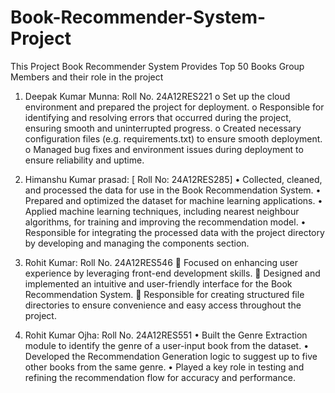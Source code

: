 # Book-Recommender-System-Project
This Project Book Recommender System Provides Top 50 Books
Group Members and their role in the project
1. Deepak Kumar Munna: Roll No. 24A12RES221
  o	Set up the cloud environment and prepared the project for deployment.
  o	Responsible for identifying and resolving errors that occurred during the project, ensuring  smooth and uninterrupted progress.
  o	Created necessary configuration files (e.g. requirements.txt) to ensure smooth deployment. 
  o	Managed bug fixes and environment issues during deployment to ensure reliability and uptime.

2.	Himanshu Kumar prasad: [ Roll No: 24A12RES285]
  •	Collected, cleaned, and processed the data for use in the Book Recommendation System.
  •	Prepared and optimized the dataset for machine learning applications.
  •	Applied machine learning techniques, including nearest neighbour algorithms, for training and improving the recommendation model.
  •	Responsible for integrating the processed data with the project directory by developing and managing the components section.

3. Rohit Kumar:  Roll No. 24A12RES546
  	Focused on enhancing user experience by leveraging front-end development skills.
  	Designed and implemented an intuitive and user-friendly interface for the Book Recommendation System.
  	Responsible for creating structured file directories to ensure convenience and easy access throughout the project.

4. Rohit Kumar Ojha:  Roll No. 24A12RES551
  •	Built the Genre Extraction module to identify the genre of a user-input book from the dataset.
  •	Developed the Recommendation Generation logic to suggest up to five other books from the same genre.
  •	Played a key role in testing and refining the recommendation flow for accuracy and performance.
